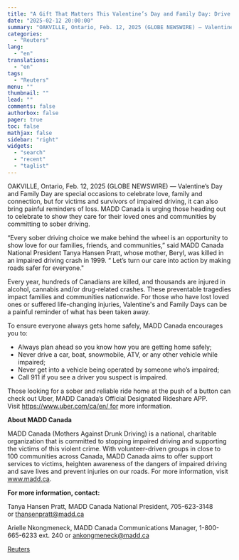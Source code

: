 ```yaml
---
title: "A Gift That Matters This Valentine’s Day and Family Day: Drive Sober"
date: "2025-02-12 20:00:00"
summary: "OAKVILLE, Ontario, Feb. 12, 2025 (GLOBE NEWSWIRE) — Valentine’s Day and Family Day are special occasions to celebrate love, family and connection, but for victims and survivors of impaired driving, it can also bring painful reminders of loss. MADD Canada is urging those heading out to celebrate to show they..."
categories:
  - "Reuters"
lang:
  - "en"
translations:
  - "en"
tags:
  - "Reuters"
menu: ""
thumbnail: ""
lead: ""
comments: false
authorbox: false
pager: true
toc: false
mathjax: false
sidebar: "right"
widgets:
  - "search"
  - "recent"
  - "taglist"
---
```


OAKVILLE, Ontario, Feb. 12, 2025 (GLOBE NEWSWIRE) — Valentine’s Day and Family Day are special occasions to celebrate love, family and connection, but for victims and survivors of impaired driving, it can also bring painful reminders of loss. MADD Canada is urging those heading out to celebrate to show they care for their loved ones and communities by committing to sober driving.

“Every sober driving choice we make behind the wheel is an opportunity to show love for our families, friends, and communities,” said MADD Canada National President Tanya Hansen Pratt, whose mother, Beryl, was killed in an impaired driving crash in 1999. “ Let’s turn our care into action by making roads safer for everyone."

Every year, hundreds of Canadians are killed, and thousands are injured in alcohol, cannabis and/or drug-related crashes. These preventable tragedies impact families and communities nationwide. For those who have lost loved ones or suffered life-changing injuries, Valentine's and Family Days can be a painful reminder of what has been taken away.

To ensure everyone always gets home safely, MADD Canada encourages you to:

* Always plan ahead so you know how you are getting home safely;
* Never drive a car, boat, snowmobile, ATV, or any other vehicle while impaired;
* Never get into a vehicle being operated by someone who’s impaired;
* Call 911 if you see a driver you suspect is impaired.

Those looking for a sober and reliable ride home at the push of a button can check out Uber, MADD Canada’s Official Designated Rideshare APP. Visit https://www.uber.com/ca/en/ for more information.

**About MADD Canada**

MADD Canada (Mothers Against Drunk Driving) is a national, charitable organization that is committed to stopping impaired driving and supporting the victims of this violent crime. With volunteer-driven groups in close to 100 communities across Canada, MADD Canada aims to offer support services to victims, heighten awareness of the dangers of impaired driving and save lives and prevent injuries on our roads. For more information, visit www.madd.ca.

**For more information, contact:**

Tanya Hansen Pratt, MADD Canada National President, 705-623-3148 or thansenpratt@madd.ca

Arielle Nkongmeneck, MADD Canada Communications Manager, 1-800-665-6233 ext. 240 or ankongmeneck@madd.ca

[Reuters](https://www.tradingview.com/news/reuters.com,2025-02-12:newsml_GNX48Wkjv:0-a-gift-that-matters-this-valentine-s-day-and-family-day-drive-sober/)
